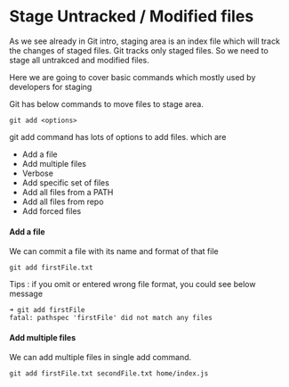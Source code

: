 # Stage Untracked / Modified files

As we see already in Git intro, staging area is an index file which will track the changes of staged files. Git tracks only staged files. So we need to stage all untrakced and modified files.

Here we are going to cover basic commands which mostly used by developers for staging

Git has below commands to move files to stage area.

```text
git add <options>
```

git add command has lots of options to add files. which are

* Add a file
* Add multiple  files
* Verbose
* Add specific set of files
* Add all files from a PATH
* Add all files from repo
* Add forced files

#### Add a file

We can commit a file with its name and format of that file

```text
git add firstFile.txt
```

Tips : if you omit or entered wrong file format, you could see below message

```text
➜ git add firstFile
fatal: pathspec 'firstFile' did not match any files
```

#### Add multiple files

We can add multiple files in single add command.

```text
git add firstFile.txt secondFile.txt home/index.js
```



